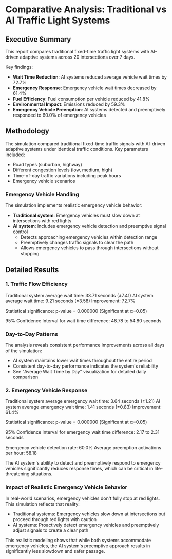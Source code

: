 # Comparative Analysis: Traditional vs AI Traffic Light Systems

## Executive Summary

This report compares traditional fixed-time traffic light systems with AI-driven adaptive systems across 20 intersections over 7 days.

Key findings:
- **Wait Time Reduction**: AI systems reduced average vehicle wait times by 72.7%
- **Emergency Response**: Emergency vehicle wait times decreased by 61.4%
- **Fuel Efficiency**: Fuel consumption per vehicle reduced by 41.8%
- **Environmental Impact**: Emissions reduced by 59.3%
- **Emergency Vehicle Preemption**: AI systems detected and preemptively responded to 60.0% of emergency vehicles

## Methodology

The simulation compared traditional fixed-time traffic signals with AI-driven adaptive systems under identical traffic conditions.
Key parameters included:
- Road types (suburban, highway)
- Different congestion levels (low, medium, high)
- Time-of-day traffic variations including peak hours
- Emergency vehicle scenarios

### Emergency Vehicle Handling
The simulation implements realistic emergency vehicle behavior:
- **Traditional system**: Emergency vehicles must slow down at intersections with red lights
- **AI system**: Includes emergency vehicle detection and preemptive signal control
  - Detects approaching emergency vehicles within detection range
  - Preemptively changes traffic signals to clear the path
  - Allows emergency vehicles to pass through intersections without stopping

## Detailed Results

### 1. Traffic Flow Efficiency

Traditional system average wait time: 33.71 seconds (±7.41)
AI system average wait time: 9.21 seconds (±3.58)
Improvement: 72.7%

Statistical significance: p-value = 0.000000 (Significant at α=0.05)

95% Confidence Interval for wait time difference: 48.78 to 54.80 seconds

### Day-to-Day Patterns

The analysis reveals consistent performance improvements across all days of the simulation:
- AI system maintains lower wait times throughout the entire period
- Consistent day-to-day performance indicates the system's reliability
- See "Average Wait Time by Day" visualization for detailed daily comparison

### 2. Emergency Vehicle Response

Traditional system average emergency wait time: 3.64 seconds (±1.21)
AI system average emergency wait time: 1.41 seconds (±0.83)
Improvement: 61.4%

Statistical significance: p-value = 0.000000 (Significant at α=0.05)

95% Confidence Interval for emergency wait time difference: 2.17 to 2.31 seconds

Emergency vehicle detection rate: 60.0%
Average preemption activations per hour: 58.18

The AI system's ability to detect and preemptively respond to emergency vehicles significantly reduces response times, which can be critical in life-threatening situations.

### Impact of Realistic Emergency Vehicle Behavior

In real-world scenarios, emergency vehicles don't fully stop at red lights. This simulation reflects that reality:
- Traditional systems: Emergency vehicles slow down at intersections but proceed through red lights with caution
- AI systems: Proactively detect emergency vehicles and preemptively adjust signals to create a clear path

This realistic modeling shows that while both systems accommodate emergency vehicles, the AI system's preemptive approach results in significantly less slowdown and safer passage.